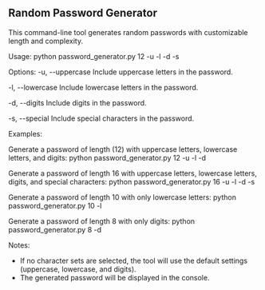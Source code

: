Random Password Generator
-------------------------

This command-line tool generates random passwords with customizable length and complexity.

Usage:
  python password_generator.py 12 -u -l -d -s 

Options:
  -u, --uppercase      Include uppercase letters in the password.
  
  -l, --lowercase      Include lowercase letters in the password.
  
  -d, --digits         Include digits in the password.
  
  -s, --special        Include special characters in the password.


Examples:

  Generate a password of length (12) with uppercase letters, lowercase letters, and digits:
     python password_generator.py 12 -u -l -d

  Generate a password of length 16 with uppercase letters, lowercase letters, digits, and special characters:
     python password_generator.py 16 -u -l -d -s

  Generate a password of length 10 with only lowercase letters:
     python password_generator.py 10 -l

  Generate a password of length 8 with only digits:
     python password_generator.py 8 -d

Notes:
  - If no character sets are selected, the tool will use the default settings (uppercase, lowercase, and digits).
  - The generated password will be displayed in the console.
